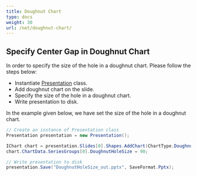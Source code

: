 ```yaml
---
title: Doughnut Chart
type: docs
weight: 30
url: /net/doughnut-chart/
---
```


## **Specify Center Gap in Doughnut Chart**
In order to specify the size of the hole in a doughnut chart. Please follow the steps below:

- Instantiate [Presentation](http://www.aspose.com/api/net/slides/aspose.slides/presentation) class.
- Add doughnut chart on the slide.
- Specify the size of the hole in a doughnut chart.
- Write presentation to disk.

In the example given below, we have set the size of the hole in a doughnut chart.

```c#
// Create an instance of Presentation class
Presentation presentation = new Presentation();

IChart chart = presentation.Slides[0].Shapes.AddChart(ChartType.Doughnut, 50, 50, 400, 400);
chart.ChartData.SeriesGroups[0].DoughnutHoleSize = 90;

// Write presentation to disk
presentation.Save("DoughnutHoleSize_out.pptx", SaveFormat.Pptx);
```

